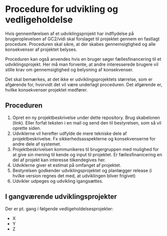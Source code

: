 # Procedure for udvikling og vedligeholdelse
Hvis gennemførelsen af et udviklingsprojekt har indflydelse på brugeroplevelsen af GC2/vidi skal forslaget til projektet gennem en fastlagt procedure. Proceduren skal sikre, at der skabes gennemsigtighed og alle konsekvenser af projektet belyses.

Proceduren kan også anvendes hvis en bruger søger fællesfinancering til et udviklingsprojekt. Her må man forvente, at andre interesserede brugere vil stille krav om gennemsigtighed og belysning af konsekvenser.

Det skal bemærkes, at det ikke er udviklingsprojektets størrelse, som er afgørende for, hvorvidt det vil være underlagt proceduren. Det afgørende er, hvilke konsekvenser projektet medfører.

## Proceduren
1. Opret en ny projektbeskrivelse under dette repository. Brug skabelonen (link). Eller forfat teksten i en mail og send den til bestyrelsen, som så vil oprette siden.
2. Udviklerne vil herefter udfylde de mere tekniske dele af projektbeskrivelse. Fx sikkerhedsasspekterne og konsekvenserne for andre dele af systemet.
3. Projektbeskrivelsen kommunikeres til brugergruppen med mulighed for at give sin mening til kende og input til projektet. Er fællesfinanicering en del af projekt kan interesse tilkendegives her.
4. Udviklerne giver et estimat på omfanget af projektet.
5. Bestyrelsen godkender udviklingsprojektet og planlægger release (i hvilke version regnes det med, at udviklingen bliver frigivet)
4. Udvikler udpeges og udvikling igangsættes.


## I gangværende udviklingsprojekter
Der er pt. gang i følgende vedligeholdelsesprojekter:
- X
- Y
- Z
